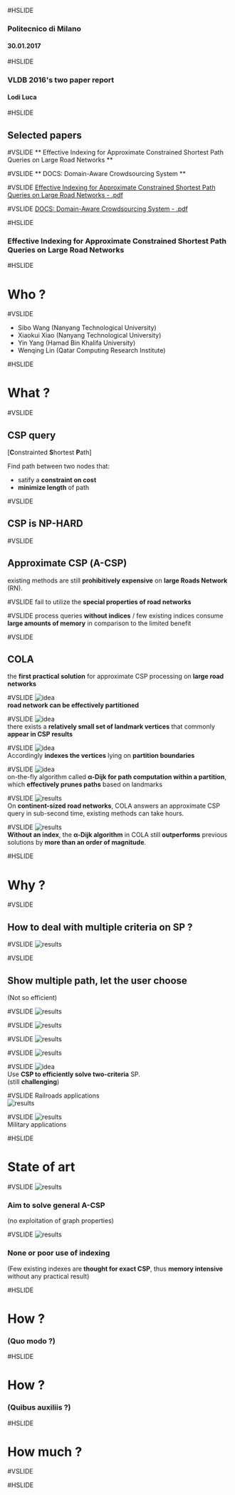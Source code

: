 #HSLIDE
### Politecnico di Milano
#### 30.01.2017

#HSLIDE
### VLDB 2016's two paper report
#### Lodi Luca

#HSLIDE
## Selected papers

#VSLIDE
** Effective Indexing for Approximate Constrained Shortest Path Queries on Large Road Networks **

#VSLIDE
** DOCS: Domain-Aware Crowdsourcing System **

#VSLIDE
[Effective Indexing for Approximate Constrained Shortest Path Queries on Large Road Networks - .pdf](http://www.vldb.org/pvldb/vol10/p61-wang.pdf)


#VSLIDE
[DOCS: Domain-Aware Crowdsourcing System - .pdf](http://www.vldb.org/pvldb/vol10/p361-zheng.pdf)

#HSLIDE
### Effective Indexing for Approximate Constrained Shortest Path Queries on Large Road Networks

#HSLIDE
# Who ?

#VSLIDE
- Sibo Wang
  (Nanyang Technological University)
- Xiaokui Xiao
  (Nanyang Technological University)
- Yin Yang
  (Hamad Bin Khalifa University)
- Wenqing Lin
  (Qatar Computing Research Institute)

#HSLIDE
# What ?

#VSLIDE
## CSP query
[**C**onstrainted **S**hortest **P**ath]<br>

Find path between two nodes that:
- satify a **constraint on cost**
- **minimize length** of path

#VSLIDE
## CSP is NP-HARD

#VSLIDE
## Approximate CSP (&Alpha;-CSP)
existing methods are still **prohibitively expensive** on **large Roads Network** (RN).

#VSLIDE
fail to utilize the **special properties of road networks**

#VSLIDE
process queries **without indices** / few existing indices consume **large amounts of memory** in comparison to the limited benefit

#VSLIDE
## COLA
the **first practical solution** for approximate CSP processing on **large road networks**

#VSLIDE
![idea](idea.jpg)
<br>
 **road network can be effectively partitioned**

#VSLIDE
![idea](idea.jpg)
<br>
there exists a **relatively small set of landmark vertices**
that commonly **appear in CSP results**

#VSLIDE
![idea](idea.jpg)
<br>
Accordingly **indexes the vertices** lying on **partition boundaries**

#VSLIDE
![idea](idea.jpg)
<br>
on-the-fly algorithm called **α-Dijk for path computation within a partition**, which **effectively prunes paths** based on landmarks


#VSLIDE
![results](fantozzi.jpg)
<br>
On **continent-sized road networks**, COLA answers an approximate CSP query in sub-second time, existing methods can take hours.

#VSLIDE
![results](fantozzi.jpg)
<br>
**Without an index**, the **α-Dijk algorithm** in COLA still **outperforms**
previous solutions by **more than an order of magnitude**.

#HSLIDE
# Why ?

#VSLIDE
## How to deal with multiple criteria on SP ?

#VSLIDE
![results](gmap.jpg)
<br>

#VSLIDE
## Show multiple path, let the user choose
(Not so efficient)

#VSLIDE
![results](toll1.jpg)
<br>

#VSLIDE
![results](toll2.jpg)
<br>

#VSLIDE
![results](toll3.jpg)
<br>

#VSLIDE
![results](ny_left.jpg)
<br>

#VSLIDE
![idea](idea.jpg)
<br>
Use **CSP to efficiently solve two-criteria** SP. <br>
(still **challenging**)

#VSLIDE
Railroads applications
<br>
![results](rail.jpg)


#VSLIDE
![results](tank.jpg)
<br>
Military applications

#HSLIDE
# State of art

#VSLIDE
![results](wrong.png)
### Aim to solve general 	&Alpha;-CSP
(no exploitation of graph properties)

#VSLIDE
![results](wrong.png)
### None or poor use of indexing
(Few existing indexes are **thought for exact CSP**, thus **memory intensive** without any practical result)


#HSLIDE
# How ?
### (Quo modo ?)

#HSLIDE
# How ?
### (Quibus auxiliis ?)

#HSLIDE
# How much ?
#VSLIDE


#HSLIDE
